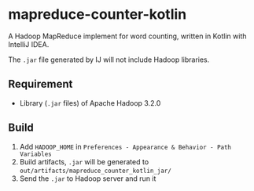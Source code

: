 # mapreduce-counter-kotlin

A Hadoop MapReduce implement for word counting, written in Kotlin with IntelliJ IDEA.

The `.jar` file generated by IJ will not include Hadoop libraries.

## Requirement
- Library (`.jar` files) of Apache Hadoop 3.2.0

## Build
1. Add `HADOOP_HOME` in `Preferences - Appearance & Behavior - Path Variables`
2. Build artifacts, `.jar` will be generated to `out/artifacts/mapreduce_counter_kotlin_jar/`
3. Send the `.jar` to Hadoop server and run it